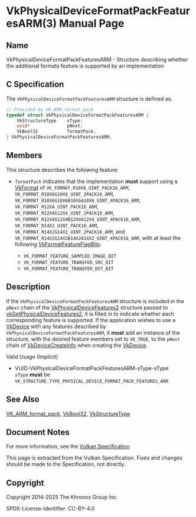 # VkPhysicalDeviceFormatPackFeaturesARM(3) Manual Page

## Name

VkPhysicalDeviceFormatPackFeaturesARM - Structure describing whether the additional formats feature is supported by an implementation



## [](#_c_specification)C Specification

The `VkPhysicalDeviceFormatPackFeaturesARM` structure is defined as:

```c++
// Provided by VK_ARM_format_pack
typedef struct VkPhysicalDeviceFormatPackFeaturesARM {
    VkStructureType    sType;
    void*              pNext;
    VkBool32           formatPack;
} VkPhysicalDeviceFormatPackFeaturesARM;
```

## [](#_members)Members

This structure describes the following feature:

- []()`formatPack` indicates that the implementation **must** support using a [VkFormat](https://registry.khronos.org/vulkan/specs/latest/man/html/VkFormat.html) of `VK_FORMAT_R10X6_UINT_PACK16_ARM`, `VK_FORMAT_R10X6G10X6_UINT_2PACK16_ARM`, `VK_FORMAT_R10X6G10X6B10X6A10X6_UINT_4PACK16_ARM`, `VK_FORMAT_R12X4_UINT_PACK16_ARM`, `VK_FORMAT_R12X4G12X4_UINT_2PACK16_ARM`, `VK_FORMAT_R12X4G12X4B12X4A12X4_UINT_4PACK16_ARM`, `VK_FORMAT_R14X2_UINT_PACK16_ARM`, `VK_FORMAT_R14X2G14X2_UINT_2PACK16_ARM`, and `VK_FORMAT_R14X2G14X2B14X2A14X2_UINT_4PACK16_ARM`, with at least the following [VkFormatFeatureFlagBits](https://registry.khronos.org/vulkan/specs/latest/man/html/VkFormatFeatureFlagBits.html):
  
  - `VK_FORMAT_FEATURE_SAMPLED_IMAGE_BIT`
  - `VK_FORMAT_FEATURE_TRANSFER_SRC_BIT`
  - `VK_FORMAT_FEATURE_TRANSFER_DST_BIT`

## [](#_description)Description

If the `VkPhysicalDeviceFormatPackFeaturesARM` structure is included in the `pNext` chain of the [VkPhysicalDeviceFeatures2](https://registry.khronos.org/vulkan/specs/latest/man/html/VkPhysicalDeviceFeatures2.html) structure passed to [vkGetPhysicalDeviceFeatures2](https://registry.khronos.org/vulkan/specs/latest/man/html/vkGetPhysicalDeviceFeatures2.html), it is filled in to indicate whether each corresponding feature is supported. If the application wishes to use a [VkDevice](https://registry.khronos.org/vulkan/specs/latest/man/html/VkDevice.html) with any features described by `VkPhysicalDeviceFormatPackFeaturesARM`, it **must** add an instance of the structure, with the desired feature members set to `VK_TRUE`, to the `pNext` chain of [VkDeviceCreateInfo](https://registry.khronos.org/vulkan/specs/latest/man/html/VkDeviceCreateInfo.html) when creating the [VkDevice](https://registry.khronos.org/vulkan/specs/latest/man/html/VkDevice.html).

Valid Usage (Implicit)

- [](#VUID-VkPhysicalDeviceFormatPackFeaturesARM-sType-sType)VUID-VkPhysicalDeviceFormatPackFeaturesARM-sType-sType  
  `sType` **must** be `VK_STRUCTURE_TYPE_PHYSICAL_DEVICE_FORMAT_PACK_FEATURES_ARM`

## [](#_see_also)See Also

[VK\_ARM\_format\_pack](https://registry.khronos.org/vulkan/specs/latest/man/html/VK_ARM_format_pack.html), [VkBool32](https://registry.khronos.org/vulkan/specs/latest/man/html/VkBool32.html), [VkStructureType](https://registry.khronos.org/vulkan/specs/latest/man/html/VkStructureType.html)

## [](#_document_notes)Document Notes

For more information, see the [Vulkan Specification](https://registry.khronos.org/vulkan/specs/latest/html/vkspec.html#VkPhysicalDeviceFormatPackFeaturesARM)

This page is extracted from the Vulkan Specification. Fixes and changes should be made to the Specification, not directly.

## [](#_copyright)Copyright

Copyright 2014-2025 The Khronos Group Inc.

SPDX-License-Identifier: CC-BY-4.0
